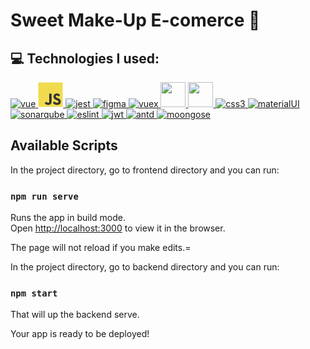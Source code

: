 # Sweet Make-Up E-comerce ​💇‍


## 💻 Technologies I used:


<p> 
  <a href="https://vuejs.org/" target="_blank"> 
    <img src="https://vuejs.org/images/logo.svg" alt="vue" width="65" height="40"/> 
  </a> 
    <a href="https://developer.mozilla.org/en-US/docs/Web/JavaScript" target="_blank"> 
    <img src="https://raw.githubusercontent.com/devicons/devicon/master/icons/javascript/javascript-original.svg" alt="javascript" width="40" height="40"/> 
  </a> 
  <a href="https://jestjs.io" target="_blank"> 
    <img src="https://www.vectorlogo.zone/logos/jestjsio/jestjsio-icon.svg" alt="jest" width="40" height="40"/> 
  </a> 
  <a href="https://testing-library.com/" target="_blank">
    <img src="https://testing-library.com/img/octopus-128x128.png" alt="figma" width="40" height="40" /> 
  </a>
  <a href="https://vuex.vuejs.org/" target="_blank"> 
    <img src="https://user-images.githubusercontent.com/7110136/29002857-9e802f08-7ab4-11e7-9c31-604b5d0d0c19.png" alt="vuex" width="40" height="40"/> 
  </a> 
  <a href="https://github.com/" target="_blank">
    <img src="https://raw.githubusercontent.com/rahulbanerjee26/githubAboutMeGenerator/main/icons/github.svg" width="40" height="40">
  </a>
  <a href="https://git-scm.com/" target="_blank">
    <img src="https://raw.githubusercontent.com/rahulbanerjee26/githubAboutMeGenerator/main/icons/git.svg" width="40" height="40">
  </a>
  <a href="https://www.w3schools.com/css/" target="_blank"> 
    <img src="https://external-content.duckduckgo.com/iu/?u=https%3A%2F%2Fcdn1.iconfinder.com%2Fdata%2Ficons%2Flogotypes%2F32%2Fbadge-css-3-512.png&f=1&nofb=1" alt="css3" width="40" height="40"/>
  </a>
  <a href="https://material-ui.com/" target="_blank"> 
    <img src="https://material-ui.com/static/logo_raw.svg" alt="materialUI" width="40" height="40"/> 
   </a>
   <a href="https://www.sonarqube.org/" target="_blank"> 
    <img src="https://encrypted-tbn0.gstatic.com/images?q=tbn:ANd9GcQO0yEhvvnlyrgcg3uHSsRBhehjzhs-WXGte9NyDRM0LsscmgtxHIT4vHU9B8hemUmhSrc&usqp=CAU" alt="sonarqube" width="40" height="40"/> 
   </a>
   <a href="https://eslint.org/" target="_blank"> 
    <img src="https://d33wubrfki0l68.cloudfront.net/204482ca413433c80cd14fe369e2181dd97a2a40/092e2/assets/img/logo.svg" alt="eslint" width="40" height="40"/> 
   </a>
    <a href="https://jwt.io/" target="_blank"> 
    <img src="https://jwt.io/img/logo.svg" alt="jwt" width="40" height="40"/> 
   </a>
   <a href="https://ant.design/" target="_blank"> 
    <img src="https://gw.alipayobjects.com/zos/rmsportal/rlpTLlbMzTNYuZGGCVYM.png" alt="antd" width="40" height="40"/> 
   </a>
    <a href="mongoosejs.com" target="_blank"> 
    <img src="https://mongoosejs.com/docs/images/mongoose5_62x30_transparent.png" alt="moongose" width="65" height="40"/> 
   </a>
</p>

## Available Scripts

In the project directory, go to frontend directory and you can run:

### `npm run serve`

Runs the app in build mode.\
Open [http://localhost:3000](http://localhost:3000) to view it in the browser.

The page will not reload if you make edits.\=

In the project directory, go to backend directory and you can run:

### `npm start`

That will up the backend serve.

Your app is ready to be deployed!
